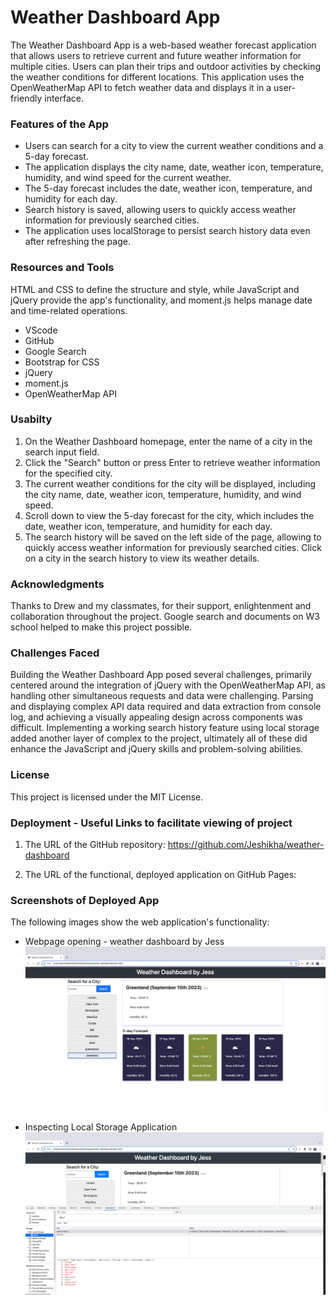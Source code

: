 # Weather Dashboard App

The Weather Dashboard App is a web-based weather forecast application that allows users to retrieve current and future weather information for multiple cities. Users can plan their trips and outdoor activities by checking the weather conditions for different locations. This application uses the OpenWeatherMap API to fetch weather data and displays it in a user-friendly interface.

### Features of the App
* Users can search for a city to view the current weather conditions and a 5-day forecast.
* The application displays the city name, date, weather icon, temperature, humidity, and wind speed for the current weather.
* The 5-day forecast includes the date, weather icon, temperature, and humidity for each day.
* Search history is saved, allowing users to quickly access weather information for previously searched cities.
* The application uses localStorage to persist search history data even after refreshing the page.

### Resources and Tools
HTML and CSS to define the structure and style, while JavaScript and jQuery provide the app's functionality, and moment.js helps manage date and time-related operations.
* VScode
* GitHub
* Google Search
* Bootstrap for CSS
* jQuery
* moment.js
* OpenWeatherMap API

### Usabilty
1. On the Weather Dashboard homepage, enter the name of a city in the search input field.
2. Click the "Search" button or press Enter to retrieve weather information for the specified city.
3. The current weather conditions for the city will be displayed, including the city name, date, weather icon, temperature, humidity, and wind speed.
4. Scroll down to view the 5-day forecast for the city, which includes the date, weather icon, temperature, and humidity for each day.
5. The search history will be saved on the left side of the page, allowing to quickly access weather information for previously searched cities. Click on a city in the search history to view its weather details.

### Acknowledgments
Thanks to Drew and my classmates, for their support, enlightenment and collaboration throughout the project. Google search and documents on W3 school helped to make this project possible.

### Challenges Faced
Building the Weather Dashboard App posed several challenges, primarily centered around the integration of jQuery with the OpenWeatherMap API, as handling other simultaneous requests and data were challenging. Parsing and displaying complex API data required and data extraction from console log, and achieving a visually appealing design across components was difficult. Implementing a working search history feature using local storage added another layer of complex to the project, ultimately all of these did enhance the JavaScript and jQuery skills and problem-solving abilities.

### License
This project is licensed under the MIT License.

### Deployment - Useful Links to facilitate viewing of project

1. The URL of the GitHub repository: https://github.com/Jeshikha/weather-dashboard

2. The URL of the functional, deployed application on GitHub Pages: 

### Screenshots of Deployed App

The following images show the web application's functionality:

* Webpage opening - weather dashboard by Jess
![opening the code in the browser](/assets/webop.png)

* Inspecting Local Storage Application
![Inspecting Local Storage Application](/assets/appli.png)